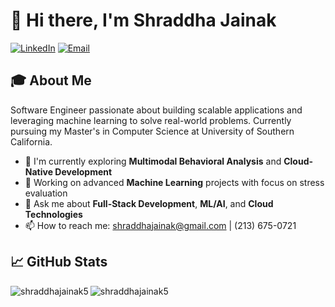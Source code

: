 # 👋 Hi there, I'm Shraddha Jainak
[![LinkedIn](https://img.shields.io/badge/LinkedIn-0077B5?style=for-the-badge&logo=linkedin&logoColor=white)](https://www.linkedin.com/in/shraddha-jainak)
[![Email](https://img.shields.io/badge/Email-D14836?style=for-the-badge&logo=gmail&logoColor=white)](mailto:shraddhajainak@gmail.com)

## 🎓 About Me
Software Engineer passionate about building scalable applications and leveraging machine learning to solve real-world problems. Currently pursuing my Master's in Computer Science at University of Southern California.
- 🌱 I'm currently exploring **Multimodal Behavioral Analysis** and **Cloud-Native Development**
- 🔭 Working on advanced **Machine Learning** projects with focus on stress evaluation
- 💬 Ask me about **Full-Stack Development**, **ML/AI**, and **Cloud Technologies**
- 📫 How to reach me: shraddhajainak@gmail.com | (213) 675-0721

## 📈 GitHub Stats
<p><img align="left" src="https://github-readme-stats.vercel.app/api/top-langs?username=shraddhajainak5&show_icons=true&locale=en&layout=compact" alt="shraddhajainak5" /></p>
<p><img align="center" src="https://github-readme-streak-stats.herokuapp.com/?user=shraddhajainak5" alt="shraddhajainak5" /></p>

